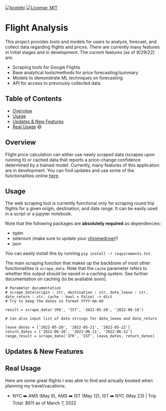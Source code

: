 [![kcelebi](https://circleci.com/gh/kcelebi/flight_analysis.svg?style=svg)](https://circleci.com/gh/kcelebi/flight_analysis)
[![License: MIT](https://img.shields.io/badge/License-MIT-yellow.svg)](https://opensource.org/licenses/MIT)

# Flight Analysis

This project provides tools and models for users to analyze, forecast, and collect data regarding flights and prices. There are currently many features in initial stages and in development. The current features (as of 8/29/22) are:

- Scraping tools for Google Flights
- Base analytical tools/methods for price forecasting/summary
- Models to demonstrate ML techniques on forecasting
- API for access to previously collected data

## Table of Contents
- [Overview](#Overview)
- [Usage](#usage)
- [Updates & New Features](#updates-&-new-features)
- [Real Usage](#real-usage) 😄


## Overview

Flight price calculation can either use newly scraped data (scrapes upon running it) or cached data that reports a price-change confidence determined by a trained model. Currently, many features of this application are in development. You can find updates and use some of the functionalities online [here](https://kayacelebi.shinyapps.io/flight_analysis_app/).

## Usage

The web scraping tool is currently functional only for scraping round trip flights for a given origin, destination, and date range. It can be easily used in a script or a jupyter notebook.

Note that the following packages are **absolutely required** as dependencies:
- tqdm
- selenium (make sure to update your [chromedriver](https://chromedriver.chromium.org)!)
- json

You can easily install this by running `pip install -r requirements.txt`.

The main scraping function that makes up the backbone of most other functionalities is `scrape_data`. Note that the `cache` parameter refers to whether this output should be saved in a caching system. See further documentation on caching (to be available soon).

	# Parameter documentation
	# scrape_data(origin : str, destination : str, date_leave : str, date_return : str, cache : bool = False) -> dict
	# Try to keep the dates in format YYYY-mm-dd
	
	result = scrape_data('JFK', 'IST', '2022-05-20', '2022-06-10')
	
	# Can also input list of date strings for date_leave and date_return
	
	leave_dates = ['2022-05-20', '2022-05-21', '2022-05-22']
	return_dates = ['2022-06-10', '2022-06-11', '2022-06-12']
	range_result = scrape_data('JFK', 'IST', leave_dates, return_dates)
	
## Updates & New Features


<!--
## Cache Data

The caching system for this application is mainly designed to make the loading of data more efficient. For the moment, this component of the application hasn't been designed well for the public to easily use so I would suggest that most people leave it alone, or fork the repository and modify some of the functions to create folders in the destinations that they would prefer. The key caching functions are:

- `cache_data`
- `load_cached`
- `iterative_caching`
- `clean_cache`
- `cache_condition`
- `check_cached`

All of these functions are clearly documented in the `scraping.py` file.
-->
<!--## To Do

- [x] Scrape data and clean it
- [x] Testing for scraping
- [x] Add scraping docs
- [ ] Split Airlines
- [ ] Add day of week as a feature
- [ ] Support for Day of booking!! ("Delayed by x hr")
- [ ] Detail most common airports and automatically cache
- [ ] Algorithm to check over multiple days and return summary
- [x] Determine caching method: wait for request and cache? periodically cache?
- [ ] Model for observing change in flight price
	- Predict how much it'll maybe change
- [ ] UI for showing flights that are 'perfect' to constraint / flights that are close to constraints, etc
- [ ] Caching/storing data, uses predictive model to estimate how good this is

-->
## Real Usage

Here are some great flights I was able to find and actually booked when planning my travel/vacations:

- NYC ➡️ AMS (May 9), AMS ➡️ IST (May 12), IST ➡️ NYC (May 23) | Trip Total: $611 as of March 7, 2022
